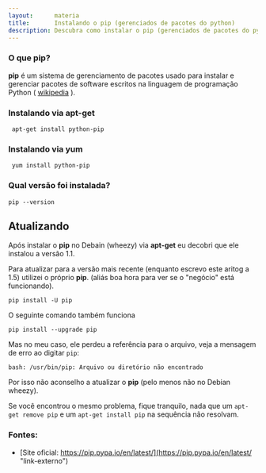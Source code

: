 ```yaml
---
layout:      materia
title:       Instalando o pip (gerenciados de pacotes do python)
description: Descubra como instalar o pip (gerenciados de pacotes do python) no Linux
---
```


### O que pip?

__pip__ é um sistema de gerenciamento de pacotes usado para instalar e gerenciar pacotes de software escritos na
linguagem de programação Python
( [wikipedia](http://pt.wikipedia.org/wiki/Pip_%28Python%29 "link-externo") ).


### Instalando via apt-get

     apt-get install python-pip

### Instalando via yum

     yum install python-pip

### Qual versão foi instalada?

    pip --version



Atualizando
---

Após instalar o __pip__ no Debain (wheezy) via __apt-get__ eu decobri que ele instalou a versão 1.1.

Para atualizar para a versão mais recente (enquanto escrevo este aritog a 1.5) utilizei o próprio __pip__.
(aliás boa hora para ver se o "negócio" está funcionando).

    pip install -U pip

O seguinte comando também funciona

    pip install --upgrade pip

Mas no meu caso, ele perdeu a referência para o arquivo, veja a mensagem de erro ao digitar `pip`:

    bash: /usr/bin/pip: Arquivo ou diretório não encontrado

Por isso não aconselho a atualizar o __pip__ (pelo menos não no Debian wheezy).


Se você encontrou o mesmo problema, fique tranquilo, nada que um `apt-get remove pip` e um `apt-get install pip` na sequência
não resolvam.


### Fontes:

- [Site oficial: https://pip.pypa.io/en/latest/](https://pip.pypa.io/en/latest/ "link-externo")